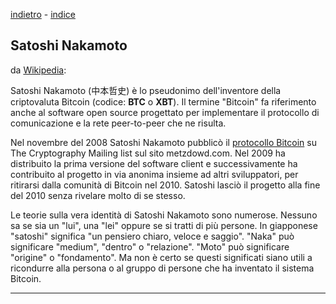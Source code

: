 [indietro](cosa.md) - [indice](README.md)
## Satoshi Nakamoto
da [Wikipedia](https://it.wikipedia.org/wiki/Satoshi_Nakamoto):

Satoshi Nakamoto (中本哲史) è lo pseudonimo dell'inventore della criptovaluta Bitcoin (codice: __BTC__ o __XBT__). Il termine "Bitcoin" fa riferimento anche al software open source progettato per implementare il protocollo di comunicazione e la rete peer-to-peer che ne risulta.

Nel novembre del 2008 Satoshi Nakamoto pubblicò il [protocollo Bitcoin](https://bitcoin.org/bitcoin.pdf) su The Cryptography Mailing list sul sito metzdowd.com. Nel 2009 ha distribuito la prima versione del software client e successivamente ha contribuito al progetto in via anonima insieme ad altri sviluppatori, per ritirarsi dalla comunità di Bitcoin nel 2010. Satoshi lasciò il progetto alla fine del 2010 senza rivelare molto di se stesso.

Le teorie sulla vera identità di Satoshi Nakamoto sono numerose. Nessuno sa se sia un "lui", una "lei" oppure se si tratti di più persone. In giapponese "satoshi" significa "un pensiero chiaro, veloce e saggio". "Naka" può significare "medium", "dentro" o "relazione". "Moto" può significare "origine" o "fondamento". Ma non è certo se questi significati siano utili a ricondurre alla persona o al gruppo di persone che ha inventato il sistema Bitcoin. 
***
